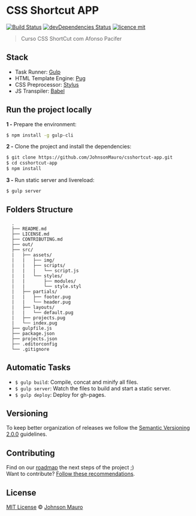 # CSS Shortcut APP

[![Build Status](https://travis-ci.org/JohnsonMauro/cssshortcut-app.svg?branch=master)](https://travis-ci.org/JohnsonMauro/cssshortcut-app) 
[![devDependencies Status](https://david-dm.org/JohnsonMauro/cssshortcut-app/dev-status.svg)](https://david-dm.org/JohnsonMauro/cssshortcut-app?type=dev)
[![licence mit](https://img.shields.io/badge/licence-MIT-blue.svg)](https://github.com/afonsopacifer/open-source-boilerplate/blob/master/LICENSE.md) 

> Curso CSS ShortCut com Afonso Pacifer

## Stack

- Task Runner: [Gulp](https://gulpjs.com/)
- HTML Template Engine: [Pug](https://pugjs.org/api/getting-started.html)
- CSS Preprocessor: [Stylus](http://stylus-lang.com/)
- JS Transpiler: [Babel](https://babeljs.io/)

## Run the project locally

**1 -** Prepare the environment:

```sh
$ npm install -g gulp-cli
```

**2 -** Clone the project and install the dependencies:

```sh
$ git clone https://github.com/JohnsonMauro/csshortcut-app.git
$ cd csshortcut-app
$ npm install
```
**3 -** Run static server and livereload:

```sh
$ gulp server
```

## Folders Structure
      .
      ├── README.md
      ├── LICENSE.md
      ├── CONTRIBUTING.md
      ├── out/
      ├── src/
      |   ├── assets/
      |   |   ├── img/
      |   |   ├── scripts/
      |   |   |   └── script.js
      |   |   └── styles/
      |   |       ├── modules/
      |   |       └── style.styl
      |   ├── partials/
      |   |   ├── footer.pug
      |   |   └── header.pug
      |   ├── layouts/
      |   |   └── default.pug
      |   ├── projects.pug
      |   └── index.pug
      ├── gulpfile.js
      ├── package.json
      ├── projects.json
      ├── .editorconfig
      └── .gitignore

## Automatic Tasks

- `$ gulp build`: Compile, concat and minify all files.
- `$ gulp server`: Watch the files to build and start a static server.
- `$ gulp deploy`: Deploy for gh-pages.

## Versioning

To keep better organization of releases we follow the [Semantic Versioning 2.0.0](http://semver.org/) guidelines.

## Contributing
Find on our [roadmap](https://github.com/JohnsonMauro/cssshortcut-app/issues/1) the next steps of the project ;)
<br>
Want to contribute? [Follow these recommendations](https://github.com/JohnsonMauro/cssshortcut-app/blob/master/CONTRIBUTING.md).

## License
[MIT License](https://github.com/JohnsonMauro/cssshortcut-app/blob/master/LICENSE.md) © [Johnson Mauro](https://johnsonmauro.github.io/)
